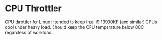 # CPU Throttler

CPU throttler for Linux intended to keep Intel i9 13900KF (and similar) CPUs cool under heavy load. Should keep the CPU temperature below 80C regardless of workload.